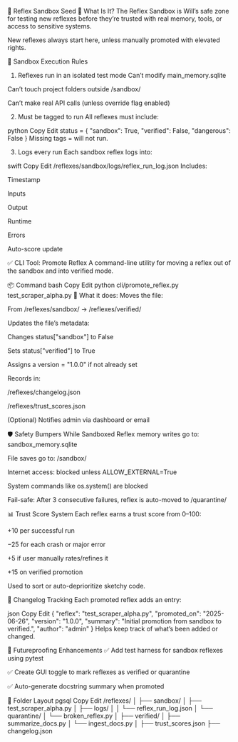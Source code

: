 🧪 Reflex Sandbox Seed
🧠 What Is It?
The Reflex Sandbox is Will’s safe zone for testing new reflexes before they’re trusted with real memory, tools, or access to sensitive systems.

New reflexes always start here, unless manually promoted with elevated rights.

🔐 Sandbox Execution Rules
1. Reflexes run in an isolated test mode
Can’t modify main_memory.sqlite

Can’t touch project folders outside /sandbox/

Can’t make real API calls (unless override flag enabled)

2. Must be tagged to run
All reflexes must include:

python
Copy
Edit
status = {
    "sandbox": True,
    "verified": False,
    "dangerous": False
}
Missing tags = will not run.

3. Logs every run
Each sandbox reflex logs into:

swift
Copy
Edit
/reflexes/sandbox/logs/reflex_run_log.json
Includes:

Timestamp

Inputs

Output

Runtime

Errors

Auto-score update

✅ CLI Tool: Promote Reflex
A command-line utility for moving a reflex out of the sandbox and into verified mode.

📦 Command
bash
Copy
Edit
python cli/promote_reflex.py test_scraper_alpha.py
🔧 What it does:
Moves the file:

From /reflexes/sandbox/ → /reflexes/verified/

Updates the file’s metadata:

Changes status["sandbox"] to False

Sets status["verified"] to True

Assigns a version = "1.0.0" if not already set

Records in:

/reflexes/changelog.json

/reflexes/trust_scores.json

(Optional) Notifies admin via dashboard or email

🛡️ Safety Bumpers While Sandboxed
Reflex memory writes go to: sandbox_memory.sqlite

File saves go to: /sandbox/

Internet access: blocked unless ALLOW_EXTERNAL=True

System commands like os.system() are blocked

Fail-safe: After 3 consecutive failures, reflex is auto-moved to /quarantine/

📊 Trust Score System
Each reflex earns a trust score from 0–100:

+10 per successful run

−25 for each crash or major error

+5 if user manually rates/refines it

+15 on verified promotion

Used to sort or auto-deprioritize sketchy code.

🧾 Changelog Tracking
Each promoted reflex adds an entry:

json
Copy
Edit
{
  "reflex": "test_scraper_alpha.py",
  "promoted_on": "2025-06-26",
  "version": "1.0.0",
  "summary": "Initial promotion from sandbox to verified.",
  "author": "admin"
}
Helps keep track of what’s been added or changed.

🧬 Futureproofing Enhancements
✅ Add test harness for sandbox reflexes using pytest

✅ Create GUI toggle to mark reflexes as verified or quarantine

✅ Auto-generate docstring summary when promoted

🔖 Folder Layout
pgsql
Copy
Edit
/reflexes/
│
├── sandbox/
│   ├── test_scraper_alpha.py
│   ├── logs/
│   │   └── reflex_run_log.json
│   └── quarantine/
│       └── broken_reflex.py
│
├── verified/
│   ├── summarize_docs.py
│   └── ingest_docs.py
│
├── trust_scores.json
├── changelog.json